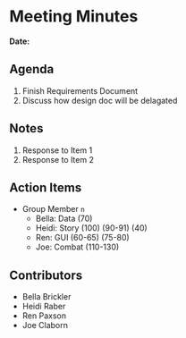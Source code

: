 # Meeting Minutes
**Date:**

## Agenda
1. Finish Requirements Document
2. Discuss how design doc will be delagated

## Notes
1. Response to Item 1
2. Response to Item 2

## Action Items
* Group Member `n`
    * Bella: Data (70)
    * Heidi: Story (100) (90-91) (40)
    * Ren: GUI (60-65) (75-80)
    * Joe: Combat (110-130)

## Contributors
* Bella Brickler
* Heidi Raber
* Ren Paxson
* Joe Claborn